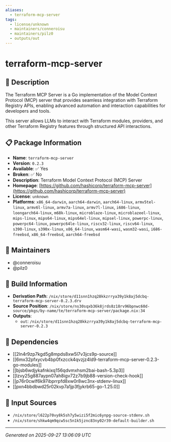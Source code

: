 ```yaml
---
aliases:
  - terraform-mcp-server
tags:
  - license/unknown
  - maintainers/conneroisu
  - maintainers/pilz0
  - outputs/out
---
```


# terraform-mcp-server

## 📝 Description

The Terraform MCP Server is a Go implementation of the Model Context
Protocol (MCP) server that provides seamless integration with Terraform
Registry APIs, enabling advanced automation and interaction capabilities
for developers and tools.

This server allows LLMs to interact with Terraform modules, providers,
and other Terraform Registry features through structured API interactions.


## 📋 Package Information

- **Name**: `terraform-mcp-server`
- **Version**: `0.2.3`
- **Available**: ✅ Yes
- **Broken**: ✅ No
- **Description**: Terraform Model Context Protocol (MCP) Server
- **Homepage**: [https://github.com/hashicorp/terraform-mcp-server](https://github.com/hashicorp/terraform-mcp-server)
- **License**: `unknown`
- **Platforms**: `x86_64-darwin`, `aarch64-darwin`, `aarch64-linux`, `armv5tel-linux`, `armv6l-linux`, `armv7a-linux`, `armv7l-linux`, `i686-linux`, `loongarch64-linux`, `m68k-linux`, `microblaze-linux`, `microblazeel-linux`, `mips-linux`, `mips64-linux`, `mips64el-linux`, `mipsel-linux`, `powerpc-linux`, `powerpc64-linux`, `powerpc64le-linux`, `riscv32-linux`, `riscv64-linux`, `s390-linux`, `s390x-linux`, `x86_64-linux`, `wasm64-wasi`, `wasm32-wasi`, `i686-freebsd`, `x86_64-freebsd`, `aarch64-freebsd`
## 👥 Maintainers

- @conneroisu
- @pilz0


## 🔧 Build Information

- **Derivation Path**: `/nix/store/d11snn1hzq28kkzrrya39y1k8aj5dcbq-terraform-mcp-server-0.2.3.drv`
- **Source Position**: `/nix/store/ns30sqxb36k8jrds8z18rv96bpnwc60d-source/pkgs/by-name/te/terraform-mcp-server/package.nix:34`
- **Outputs**:
  - `out`:  `/nix/store/d11snn1hzq28kkzrrya39y1k8aj5dcbq-terraform-mcp-server-0.2.3`

## 🔗 Dependencies

- [[2ln4r9zp7kgd5g8mpds8xw5l7v3jcs9p-source]]
- [[6mx32pfxycvb4bp0fxzcck4qvzjz4ld9-terraform-mcp-server-0.2.3-go-modules]]
- [[bjsb6wdjykafnkixq156qdvmxhsm2bai-bash-5.3p3]]
- [[lzvy25g887aypn07ah8igv72z7b9jb88-version-check-hook]]
- [[p76r0cwlf6k97ibprrpfd8xw0r8wc3nx-stdenv-linux]]
- [[pxn4bbdbwd25r02kvp7a1jp3fjykrb65-go-1.25.0]]

## 📁 Input Sources

- `/nix/store/l622p70vy8k5sh7y5wizi5f2mic6ynpg-source-stdenv.sh`
- `/nix/store/shkw4qm9qcw5sc5n1k5jznc83ny02r39-default-builder.sh`

---
*Generated on 2025-09-27 13:06:09 UTC*
